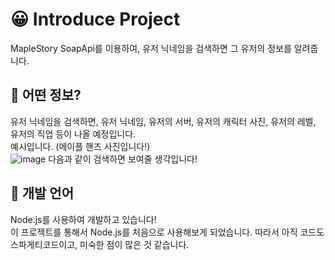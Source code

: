 # 😀 Introduce Project
MapleStory SoapApi를 이용하여, 유저 닉네임을 검색하면 그 유저의 정보를 알려줍니다.<br>

## 🤔 어떤 정보?
유저 닉네임을 검색하면, 유저 닉네임, 유저의 서버, 유저의 캐릭터 사진, 유저의 레벨, 유저의 직업 등이 나올 예정입니다.<br>
예시입니다. (메이플 핸즈 사진입니다!)<br>
![image](https://github.com/B-KJS26/MapleStory/assets/80664816/33232d54-6b25-4943-8221-cf92e579b084)
다음과 같이 검색하면 보여줄 생각입니다!<br>

## 🤩 개발 언어
Node.js를 사용하여 개발하고 있습니다!<br>
이 프로젝트를 통해서 Node.js를 처음으로 사용해보게 되었습니다. 따라서 아직 코드도 스파게티코드이고, 미숙한 점이 많은 것 같습니다.<br>



